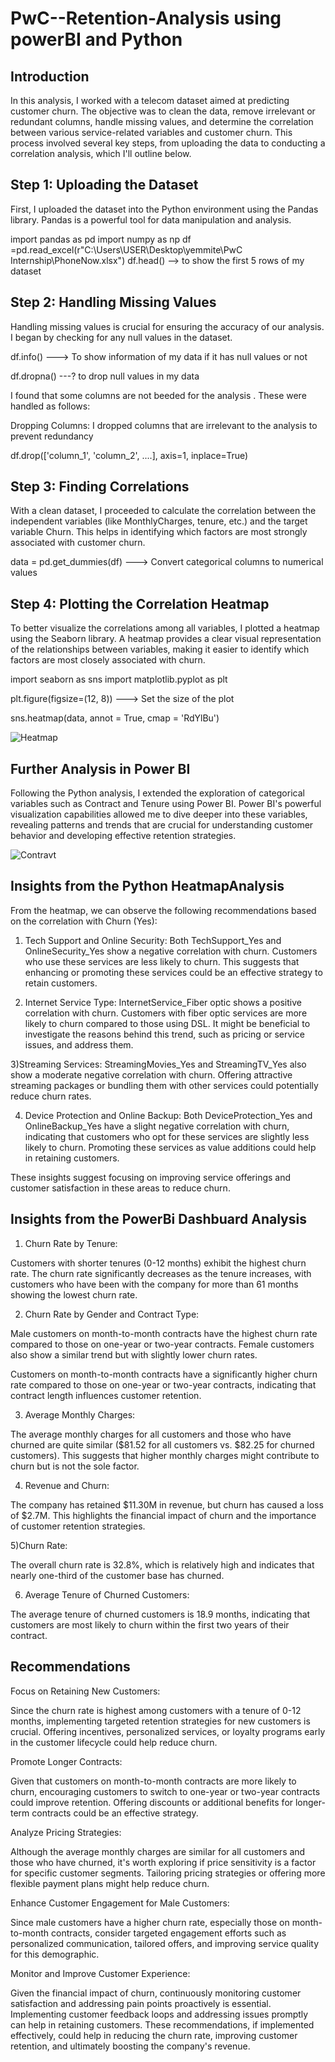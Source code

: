 # PwC--Retention-Analysis using powerBI and Python
## Introduction
In this analysis, I worked with a telecom dataset aimed at predicting customer churn. The objective was to clean the data, remove irrelevant or redundant columns, handle missing values, and determine the correlation between various service-related variables and customer churn. This process involved several key steps, from uploading the data to conducting a correlation analysis, which I'll outline below.
## Step 1: Uploading the Dataset
First, I uploaded the dataset into the Python environment using the Pandas library. Pandas is a powerful tool for data manipulation and analysis.

import pandas as pd
import numpy as np
df =pd.read_excel(r"C:\Users\USER\Desktop\yemmite\PwC Internship\PhoneNow.xlsx")
df.head() --> to show the first 5 rows of my dataset

## Step 2: Handling Missing Values
Handling missing values is crucial for ensuring the accuracy of our analysis. I began by checking for any null values in the dataset.

df.info() ---> To show information of my data if it has null values or not

df.dropna() ---? to drop null values in my data 

I found that some columns are not beeded for the analysis . These were handled as follows:

Dropping Columns: I dropped columns that are  irrelevant to the analysis to prevent redundancy

df.drop(['column_1', 'column_2', ....], axis=1, inplace=True)

## Step 3: Finding Correlations

With a clean dataset, I proceeded to calculate the correlation between the independent variables (like MonthlyCharges, tenure, etc.) and the target variable Churn. This helps in identifying which factors are most strongly associated with customer churn.


data = pd.get_dummies(df) ---> Convert categorical columns to numerical values

## Step 4: Plotting the Correlation Heatmap
To better visualize the correlations among all variables, I plotted a heatmap using the Seaborn library. A heatmap provides a clear visual representation of the relationships between variables, making it easier to identify which factors are most closely associated with churn.


import seaborn as sns
import matplotlib.pyplot as plt

plt.figure(figsize=(12, 8)) --->  Set the size of the plot

sns.heatmap(data, annot = True, cmap = 'RdYlBu')

![Heatmap](images/Heatmap.png)

## Further Analysis in Power BI
Following the Python analysis, I extended the exploration of categorical variables such as Contract and Tenure using Power BI. Power BI's powerful visualization capabilities allowed me to dive deeper into these variables, revealing patterns and trends that are crucial for understanding customer behavior and developing effective retention strategies.

![Contravt](images/Screenshot_20240819_073045.png)         

## Insights from the Python HeatmapAnalysis

From the heatmap, we can observe the following recommendations based on the correlation with Churn (Yes):

1) Tech Support and Online Security: Both TechSupport_Yes and OnlineSecurity_Yes show a negative correlation with churn. Customers who use these services are less likely to churn. This suggests that enhancing or promoting these services could be an effective strategy to retain customers.

2) Internet Service Type: InternetService_Fiber optic shows a positive correlation with churn. Customers with fiber optic services are more likely to churn compared to those using DSL. It might be beneficial to investigate the reasons behind this trend, such as pricing or service issues, and address them.

3)Streaming Services: StreamingMovies_Yes and StreamingTV_Yes also show a moderate negative correlation with churn. Offering attractive streaming packages or bundling them with other services could potentially reduce churn rates.

4) Device Protection and Online Backup: Both DeviceProtection_Yes and OnlineBackup_Yes have a slight negative correlation with churn, indicating that customers who opt for these services are slightly less likely to churn. Promoting these services as value additions could help in retaining customers.

These insights suggest focusing on improving service offerings and customer satisfaction in these areas to reduce churn.


## Insights from the PowerBi Dashbuard Analysis

1) Churn Rate by Tenure:

Customers with shorter tenures (0-12 months) exhibit the highest churn rate. The churn rate significantly decreases as the tenure increases, with customers who have been with the company for more than 61 months showing the lowest churn rate.

2) Churn Rate by Gender and Contract Type:

Male customers on month-to-month contracts have the highest churn rate compared to those on one-year or two-year contracts. Female customers also show a similar trend but with slightly lower churn rates.

Customers on month-to-month contracts have a significantly higher churn rate compared to those on one-year or two-year contracts, indicating that contract length influences customer retention.

3) Average Monthly Charges:

The average monthly charges for all customers and those who have churned are quite similar ($81.52 for all customers vs. $82.25 for churned customers). This suggests that higher monthly charges might contribute to churn but is not the sole factor.

4) Revenue and Churn:

The company has retained $11.30M in revenue, but churn has caused a loss of $2.7M. This highlights the financial impact of churn and the importance of customer retention strategies.

5)Churn Rate:

The overall churn rate is 32.8%, which is relatively high and indicates that nearly one-third of the customer base has churned.

6) Average Tenure of Churned Customers:

The average tenure of churned customers is 18.9 months, indicating that customers are most likely to churn within the first two years of their contract.

## Recommendations
Focus on Retaining New Customers:

Since the churn rate is highest among customers with a tenure of 0-12 months, implementing targeted retention strategies for new customers is crucial. Offering incentives, personalized services, or loyalty programs early in the customer lifecycle could help reduce churn.

Promote Longer Contracts:

Given that customers on month-to-month contracts are more likely to churn, encouraging customers to switch to one-year or two-year contracts could improve retention. Offering discounts or additional benefits for longer-term contracts could be an effective strategy.

Analyze Pricing Strategies:

Although the average monthly charges are similar for all customers and those who have churned, it's worth exploring if price sensitivity is a factor for specific customer segments. Tailoring pricing strategies or offering more flexible payment plans might help reduce churn.

Enhance Customer Engagement for Male Customers:

Since male customers have a higher churn rate, especially those on month-to-month contracts, consider targeted engagement efforts such as personalized communication, tailored offers, and improving service quality for this demographic.

Monitor and Improve Customer Experience:

Given the financial impact of churn, continuously monitoring customer satisfaction and addressing pain points proactively is essential. Implementing customer feedback loops and addressing issues promptly can help in retaining customers.
These recommendations, if implemented effectively, could help in reducing the churn rate, improving customer retention, and ultimately boosting the company's revenue.
